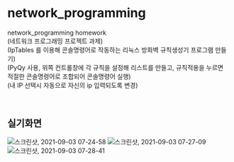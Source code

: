 # network_programming
network_programming homework
</br>
(네트워크 프로그래밍 프로젝트 과제)
</br>
(IpTables 를 이용해 콘솔명령어로 작동하는 리눅스 방화벽 규칙생성기 프로그램 만들기)
</br>
(PyQy 사용, 위쪽 컨트롤창에 각 규칙을 설정해 리스트를 만들고, 규칙적용을 누르면 적절한 콘솔명령어로 조합되어 콘솔명령어 실행)
</br>
(내 IP 선택시 자동으로 자신의 ip 입력되도록 변경)

</br>

## 실기화면
![스크린샷, 2021-09-03 07-24-58](https://user-images.githubusercontent.com/39528583/131924454-8c1eac65-ab1a-4671-b250-2881973ec900.png)
![스크린샷, 2021-09-03 07-27-09](https://user-images.githubusercontent.com/39528583/131924461-c0d60f2a-54b3-417c-af1b-bf14afc208b3.png)
![스크린샷, 2021-09-03 07-28-41](https://user-images.githubusercontent.com/39528583/131924464-4c4a8fae-15bd-444f-a018-0c433b6af8f1.png)
